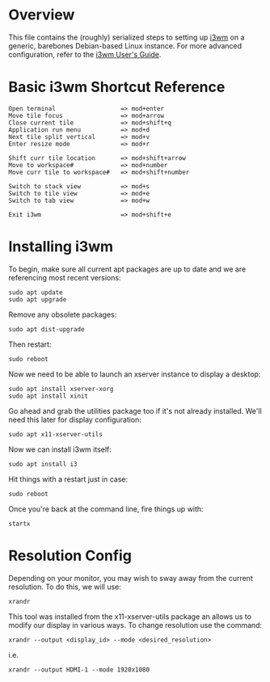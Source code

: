 Overview
=================
This file contains the (roughly) serialized steps to setting up [i3wm](https://i3wm.org) on a generic, barebones Debian-based Linux instance. For more advanced configuration, refer to the [i3wm User's Guide](https://i3wm.org/docs/userguide.html).

Basic i3wm Shortcut Reference
=================
```
Open terminal                  => mod+enter
Move tile focus                => mod+arrow
Close current tile             => mod+shift+q
Application run menu           => mod+d
Next tile split vertical       => mod+v
Enter resize mode              => mod+r

Shift curr tile location       => mod+shift+arrow
Move to workspace#             => mod+number
Move curr tile to workspace#   => mod+shift+number

Switch to stack view           => mod+s
Switch to tile view            => mod+e
Switch to tab view             => mod+w

Exit i3wm                      => mod+shift+e
```

Installing i3wm
=================
To begin, make sure all current apt packages are up to date and we are referencing most recent versions:
```
sudo apt update
sudo apt upgrade
```

Remove any obsolete packages:
```
sudo apt dist-upgrade
```

Then restart:
```
sudo reboot
```

Now we need to be able to launch an xserver instance to display a desktop:
```
sudo apt install xserver-xorg
sudo apt install xinit
```

Go ahead and grab the utilities package too if it's not already installed. We'll need this later for display configuration:
```
sudo apt x11-xserver-utils
```

Now we can install i3wm itself:
```
sudo apt install i3
```

Hit things with a restart just in case:
```
sudo reboot
```

Once you're back at the command line, fire things up with:
```
startx
```

Resolution Config
=================
Depending on your monitor, you may wish to sway away from the current resolution. To do this, we will use:
```
xrandr
```

This tool was installed from the x11-xserver-utils package an allows us to modify our display in various ways. To change resolution use the command:
```
xrandr --output <display_id> --mode <desired_resolution>
```
i.e.
```
xrandr --output HDMI-1 --mode 1920x1080
```

